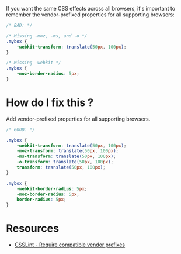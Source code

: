 If you want the same CSS effects across all browsers, it's important to remember the vendor-prefixed properties for all supporting browsers:

```css
/* BAD: */

/* Missing -moz, -ms, and -o */
.mybox {
    -webkit-transform: translate(50px, 100px);
}

/* Missing -webkit */
.mybox {
    -moz-border-radius: 5px;
}
```

# How do I fix this ?

Add vendor-prefixed properties for all supporting browsers.

```css
/* GOOD: */

.mybox {
    -webkit-transform: translate(50px, 100px);
    -moz-transform: translate(50px, 100px);
    -ms-transform: translate(50px, 100px);
    -o-transform: translate(50px, 100px);
    transform: translate(50px, 100px);
}

.mybox {
    -webkit-border-radius: 5px;
    -moz-border-radius: 5px;
    border-radius: 5px;
}
```

# Resources
* [CSSLint - Require compatible vendor prefixes](https://github.com/CSSLint/csslint/wiki/Require-compatible-vendor-prefixes)
